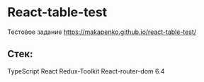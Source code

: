 # React-table-test
Тестовое задание
https://makapenko.github.io/react-table-test/

## Стек:
TypeScript
React
Redux-Toolkit
React-router-dom 6.4
